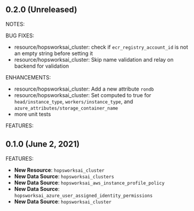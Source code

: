 ## 0.2.0 (Unreleased)

NOTES:

BUG FIXES:
* resource/hopsworksai_cluster: check if `ecr_registry_account_id` is not an empty string before setting it
* resource/hopsworksai_cluster: Skip name validation and relay on backend for validation

ENHANCEMENTS:
* resource/hopsworksai_cluster: Add a new attribute `rondb`
* resource/hopsworksai_cluster: Set computed to true for `head/instance_type`, `workers/instance_type`, and `azure_attributes/storage_container_name` 
* more unit tests

FEATURES:

## 0.1.0 (June 2, 2021)

FEATURES:
* **New Resource**: `hopsworksai_cluster`
* **New Data Source**: `hopsworksai_clusters`
* **New Data Source**: `hopsworksai_aws_instance_profile_policy`
* **New Data Source**: `hopsworksai_azure_user_assigned_identity_permissions`
* **New Data Source**: `hopsworksai_cluster`
